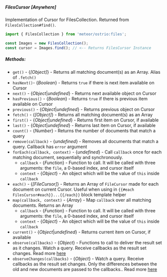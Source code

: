 ##### FilesCursor [*Anywhere*]

Implementation of Cursor for FilesCollection. Returned from `FilesCollection#find()`.

```js
import { FilesCollection } from 'meteor/ostrio:files';

const Images = new FilesCollection();
const cursor = Images.find(); // <-- Returns FilesCursor Instance
```

##### Methods:

  - `get()` - {*[Object]*} - Returns all matching document(s) as an Array. Alias of `.fetch()`
  - `hasNext()`- {*Boolean*} - Returns `true` if there is next item available on Cursor
  - `next()` - {*Object*|*undefined*} - Returns next available object on Cursor
  - `hasPrevious()` - {*Boolean*} - Returns `true` if there is previous item available on Cursor
  - `previous()` - {*Object*|*undefined*} - Returns previous object on Cursor
  - `fetch()` - {*[Object]*} - Returns all matching document(s) as an Array
  - `first()` - {*Object*|*undefined*} - Returns first item on Cursor, if available
  - `last()` - {*Object*|*undefined*} - Returns last item on Cursor, if available
  - `count()` - {*Number*} - Returns the number of documents that match a query
  - `remove(callback)` - {*undefined*} - Removes all documents that match a query. Callback has `error` argument
  - `forEach(callback, context)` - {*undefined*} - Call `callback` once for each matching document, sequentially and synchronously.
    - `callback` - {*Function*} - Function to call. It will be called with three arguments: the `file`, a 0-based index, and cursor itself
    - `context` - {*Object*} - An object which will be the value of `this` inside `callback`
  - `each()` - {*[FileCursor]*} - Returns an Array of `FileCursor` made for each document on current Cursor. Useful when using in `{{#each FilesCursor#each}}...{{/each}}` block template helper
  - `map(callback, context)` - {*Array*} - Map `callback` over all matching documents. Returns an Array
    - `callback` - {*Function*} - Function to call. It will be called with three arguments: the `file`, a 0-based index, and cursor itself
    - `context` - {*Object*} - An object which will be the value of `this` inside `callback`
  - `current()` - {*Object*|*undefined*} - Returns current item on Cursor, if available
  - `observe(callbacks)` - {*Object*} - Functions to call to deliver the result set as it changes. Watch a query. Receive callbacks as the result set changes. Read more [here](http://docs.meteor.com/api/collections.html#Mongo-Cursor-observe)
  - `observeChanges(callbacks)` - {*Object*} - Watch a query. Receive callbacks as the result set changes. Only the differences between the old and new documents are passed to the callbacks.. Read more [here](http://docs.meteor.com/api/collections.html#Mongo-Cursor-observeChanges)
